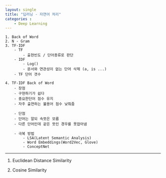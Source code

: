 ```yaml
---
layout: single
title: "딥러닝 - 자연어 처리"
categories : 
    - Deep Learning
---
```


    1. Back of Word
    2. N - Gram
    3. TF-IDF
        - TF 
            - 출현빈도 / 단어종류로 판단
        - IDF
            - Log()
            - 문서와 연관성이 없는 단어 삭제 (a, is ...)
        - TF 단어 갯수

    4. TF-IDF Back of Word
        - 장점
        - 구현하기가 쉽다
        - 중요한단어 점수 유지
        - 자주 출연하는 불용어 점수 낮춰줌

        - 단점
        - 단어는 알되 속뜻은 모름
        - 다른 단어인데 같은 뜻인 경우를 못잡아냄

        - 극복 방법
            - LSA(Latent Semantic Analysis)
            - Word Embeddings(Word2Vec, Glove)
            - ConceptNet


---

1. Euclidean Distance Similarity



2. Cosine Similarity